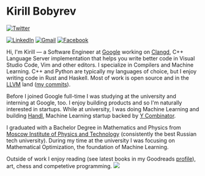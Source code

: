# Kirill Bobyrev

[![Twitter](https://img.shields.io/twitter/follow/kirillbobyrev?style=social)](https://twitter.com/kirillbobyrev)

[![LinkedIn](https://img.shields.io/badge/LinkedIn-kirillbobyrev-blue)](https://www.linkedin.com/in/kirillbobyrev)
[![Gmail](https://img.shields.io/badge/-kbobyrev.opensource@gmail.com-d14836?style=flat&logo=Gmail&logoColor=white&link=mailto:kbobyrev.opensource@gmail.com)](mailto:kbobyrev.opensource@gmail.com)
[![Facebook](https://img.shields.io/badge/-cybobyrev-1877f2?style=flat&logo=facebook&logoColor=white&link=https://www.facebook.com/cybobyrev)](https://www.facebook.com/cybobyrev)

Hi, I'm Kirill — a Software Engineer at [Google](https://about.google/) working
on [Clangd](https://clangd.llvm.org), C++ Language Server implementation that
helps you write better code in Visual Studio Code, Vim and other editors.  I
specialize in Compilers and Machine Learning. C++ and Python are typically my
languages of choice, but I enjoy writing code in Rust and Haskell.  Most of
work is open source and in the [LLVM](https://llvm.org/) land ([my
commits](https://github.com/llvm/llvm-project/commits?author=kirillbobyrev)).

Before I joined Google full-time I was studying at the university and interning
at Google, too. I enjoy building products and so I'm naturally interested in
startups. While at university, I was doing Machine Learning and building
[Handl](https://www.ycombinator.com/companies/13504), Machine Learning startup
backed by [Y Combinator](https://www.ycombinator.com/).

I graduated with a Bachelor Degree in Mathematics and Physics from [Moscow
Institute of Physics and
Technology](https://mipt.ru/english/about/about-mipt/) (consistently the best
Russian tech university). During my time at the university I was focusing on
Mathematical Optimization, the foundation of Machine Learning.

Outside of work I enjoy reading (see latest books in my Goodreads
[profile](https://www.goodreads.com/kirillbobyrev)), art, chess and competetive
programming.
![](https://hit.yhype.me/github/profile?user_id=3352968)
